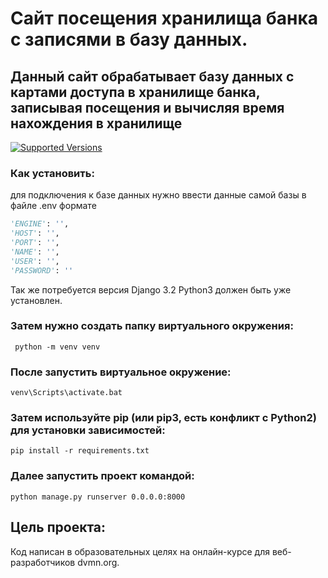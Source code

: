 # Сайт посещения хранилища банка с записями в базу данных.

## Данный сайт обрабатывает базу данных с картами доступа в хранилище банка, записывая посещения и вычисляя время нахождения в хранилище

[![Supported Versions](https://img.shields.io/pypi/pyversions/requests.svg)](https://pypi.org/project/requests)

### Как установить:

для подключения к базе данных нужно ввести данные самой базы в файле .env формате

```python
'ENGINE': '',
'HOST': '',
'PORT': '',
'NAME': '',
'USER': '',
'PASSWORD': ''
```
Так же потребуется версия Django 3.2
Python3 должен быть уже установлен.

### Затем нужно создать папку виртуального окружения:

```shell
 python -m venv venv
```
 
### После запустить виртуальное окружение:

```shell
venv\Scripts\activate.bat
```

### Затем используйте pip (или pip3, есть конфликт с Python2) для установки зависимостей:

```shell
pip install -r requirements.txt
```

### Далее запустить проект командой:

```shell
python manage.py runserver 0.0.0.0:8000
```

## Цель проекта:
Код написан в образовательных целях на онлайн-курсе для веб-разработчиков dvmn.org.
